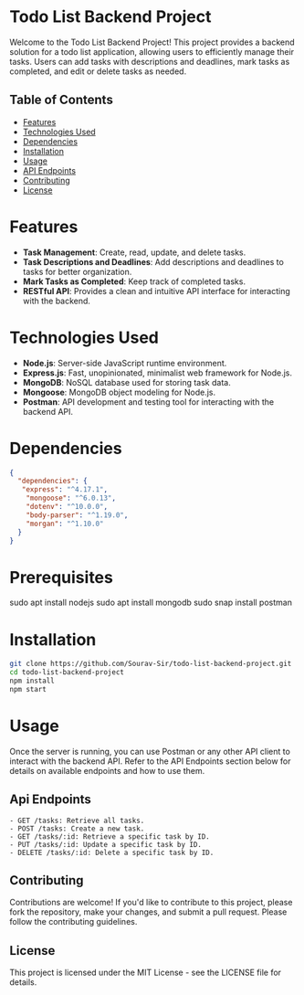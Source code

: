 # Todo List Backend Project

Welcome to the Todo List Backend Project! This project provides a backend solution for a todo list application, allowing users to efficiently manage their tasks. Users can add tasks with descriptions and deadlines, mark tasks as completed, and edit or delete tasks as needed.

## Table of Contents

- [Features](#features)
- [Technologies Used](#technologies-used)
- [Dependencies](#dependencies)
- [Installation](#installation)
- [Usage](#usage)
- [API Endpoints](#api-endpoints)
- [Contributing](#contributing)
- [License](#license)

# Features

- **Task Management**: Create, read, update, and delete tasks.
- **Task Descriptions and Deadlines**: Add descriptions and deadlines to tasks for better organization.
- **Mark Tasks as Completed**: Keep track of completed tasks.
- **RESTful API**: Provides a clean and intuitive API interface for interacting with the backend.

# Technologies Used

- **Node.js**: Server-side JavaScript runtime environment.
- **Express.js**: Fast, unopinionated, minimalist web framework for Node.js.
- **MongoDB**: NoSQL database used for storing task data.
- **Mongoose**: MongoDB object modeling for Node.js.
- **Postman**: API development and testing tool for interacting with the backend API.

# Dependencies

```json
{
  "dependencies": {
   "express": "^4.17.1",
    "mongoose": "^6.0.13",
    "dotenv": "^10.0.0",
    "body-parser": "^1.19.0",
    "morgan": "^1.10.0"
  }
}
  ```

# Prerequisites
sudo apt install nodejs
sudo apt install mongodb
sudo snap install postman

# Installation
```bash
git clone https://github.com/Sourav-Sir/todo-list-backend-project.git
cd todo-list-backend-project
npm install
npm start
```
# Usage
Once the server is running, you can use Postman or any other API client to interact with the backend API. Refer to the API Endpoints section below for details on available endpoints and how to use them.

## Api Endpoints
```
- GET /tasks: Retrieve all tasks.
- POST /tasks: Create a new task.
- GET /tasks/:id: Retrieve a specific task by ID.
- PUT /tasks/:id: Update a specific task by ID.
- DELETE /tasks/:id: Delete a specific task by ID.
 ```

## Contributing
Contributions are welcome! If you'd like to contribute to this project, please fork the repository, make your changes, and submit a pull request. Please follow the contributing guidelines.

## License
This project is licensed under the MIT License - see the LICENSE file for details.
